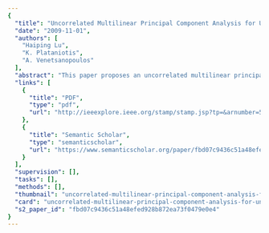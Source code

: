 ```yaml
---
{
  "title": "Uncorrelated Multilinear Principal Component Analysis for Unsupervised Multilinear Subspace Learning",
  "date": "2009-11-01",
  "authors": [
    "Haiping Lu",
    "K. Plataniotis",
    "A. Venetsanopoulos"
  ],
  "abstract": "This paper proposes an uncorrelated multilinear principal component analysis (UMPCA) algorithm for unsupervised subspace learning of tensorial data. It should be viewed as a multilinear extension of the classical principal component analysis (PCA) framework. Through successive variance maximization, UMPCA seeks a tensor-to-vector projection (TVP) that captures most of the variation in the original tensorial input while producing uncorrelated features. The solution consists of sequential iterative steps based on the alternating projection method. In addition to deriving the UMPCA framework, this work offers a way to systematically determine the maximum number of uncorrelated multilinear features that can be extracted by the method. UMPCA is compared against the baseline PCA solution and its five state-of-the-art multilinear extensions, namely two-dimensional PCA (2DPCA), concurrent subspaces analysis (CSA), tensor rank-one decomposition (TROD), generalized PCA (GPCA), and multilinear PCA (MPCA), on the tasks of unsupervised face and gait recognition. Experimental results included in this paper suggest that UMPCA is particularly effective in determining the low-dimensional projection space needed in such recognition tasks.",
  "links": [
    {
      "title": "PDF",
      "type": "pdf",
      "url": "http://ieeexplore.ieee.org/stamp/stamp.jsp?tp=&arnumber=5272374"
    },
    {
      "title": "Semantic Scholar",
      "type": "semanticscholar",
      "url": "https://www.semanticscholar.org/paper/fbd07c9436c51a48efed928b872ea73f0479e0e4"
    }
  ],
  "supervision": [],
  "tasks": [],
  "methods": [],
  "thumbnail": "uncorrelated-multilinear-principal-component-analysis-for-unsupervised-multilinear-subspace-learning-thumb.jpg",
  "card": "uncorrelated-multilinear-principal-component-analysis-for-unsupervised-multilinear-subspace-learning-card.jpg",
  "s2_paper_id": "fbd07c9436c51a48efed928b872ea73f0479e0e4"
}
---
```


